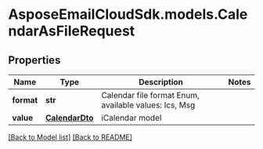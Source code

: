 # AsposeEmailCloudSdk.models.CalendarAsFileRequest
## Properties
Name | Type | Description | Notes
------------ | ------------- | ------------- | -------------
**format** | **str** | Calendar file format Enum, available values: Ics, Msg | 
**value** | [**CalendarDto**](CalendarDto.md) | iCalendar model              | 



[[Back to Model list]](Models.md) [[Back to README]](README.md)


